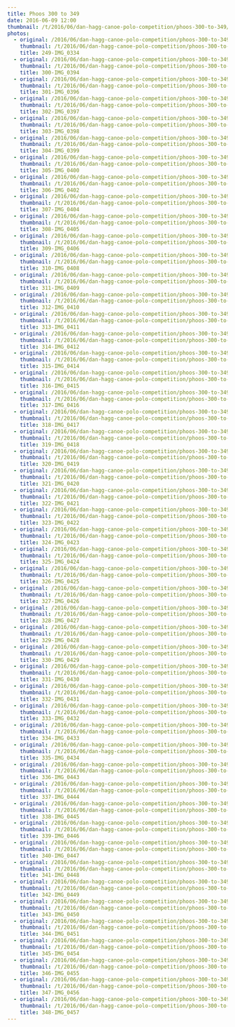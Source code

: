 ```yaml
---
title: Phoos 300 to 349
date: 2016-06-09 12:00
thumbnail: /t/2016/06/dan-hagg-canoe-polo-competition/phoos-300-to-349/249-img_0334.jpg
photos:
  - original: /2016/06/dan-hagg-canoe-polo-competition/phoos-300-to-349/249-img_0334.jpg
    thumbnail: /t/2016/06/dan-hagg-canoe-polo-competition/phoos-300-to-349/249-img_0334.jpg
    title: 249-IMG_0334
  - original: /2016/06/dan-hagg-canoe-polo-competition/phoos-300-to-349/300-img_0394.jpg
    thumbnail: /t/2016/06/dan-hagg-canoe-polo-competition/phoos-300-to-349/300-img_0394.jpg
    title: 300-IMG_0394
  - original: /2016/06/dan-hagg-canoe-polo-competition/phoos-300-to-349/301-img_0396.jpg
    thumbnail: /t/2016/06/dan-hagg-canoe-polo-competition/phoos-300-to-349/301-img_0396.jpg
    title: 301-IMG_0396
  - original: /2016/06/dan-hagg-canoe-polo-competition/phoos-300-to-349/302-img_0397.jpg
    thumbnail: /t/2016/06/dan-hagg-canoe-polo-competition/phoos-300-to-349/302-img_0397.jpg
    title: 302-IMG_0397
  - original: /2016/06/dan-hagg-canoe-polo-competition/phoos-300-to-349/303-img_0398.jpg
    thumbnail: /t/2016/06/dan-hagg-canoe-polo-competition/phoos-300-to-349/303-img_0398.jpg
    title: 303-IMG_0398
  - original: /2016/06/dan-hagg-canoe-polo-competition/phoos-300-to-349/304-img_0399.jpg
    thumbnail: /t/2016/06/dan-hagg-canoe-polo-competition/phoos-300-to-349/304-img_0399.jpg
    title: 304-IMG_0399
  - original: /2016/06/dan-hagg-canoe-polo-competition/phoos-300-to-349/305-img_0400.jpg
    thumbnail: /t/2016/06/dan-hagg-canoe-polo-competition/phoos-300-to-349/305-img_0400.jpg
    title: 305-IMG_0400
  - original: /2016/06/dan-hagg-canoe-polo-competition/phoos-300-to-349/306-img_0402.jpg
    thumbnail: /t/2016/06/dan-hagg-canoe-polo-competition/phoos-300-to-349/306-img_0402.jpg
    title: 306-IMG_0402
  - original: /2016/06/dan-hagg-canoe-polo-competition/phoos-300-to-349/307-img_0404.jpg
    thumbnail: /t/2016/06/dan-hagg-canoe-polo-competition/phoos-300-to-349/307-img_0404.jpg
    title: 307-IMG_0404
  - original: /2016/06/dan-hagg-canoe-polo-competition/phoos-300-to-349/308-img_0405.jpg
    thumbnail: /t/2016/06/dan-hagg-canoe-polo-competition/phoos-300-to-349/308-img_0405.jpg
    title: 308-IMG_0405
  - original: /2016/06/dan-hagg-canoe-polo-competition/phoos-300-to-349/309-img_0406.jpg
    thumbnail: /t/2016/06/dan-hagg-canoe-polo-competition/phoos-300-to-349/309-img_0406.jpg
    title: 309-IMG_0406
  - original: /2016/06/dan-hagg-canoe-polo-competition/phoos-300-to-349/310-img_0408.jpg
    thumbnail: /t/2016/06/dan-hagg-canoe-polo-competition/phoos-300-to-349/310-img_0408.jpg
    title: 310-IMG_0408
  - original: /2016/06/dan-hagg-canoe-polo-competition/phoos-300-to-349/311-img_0409.jpg
    thumbnail: /t/2016/06/dan-hagg-canoe-polo-competition/phoos-300-to-349/311-img_0409.jpg
    title: 311-IMG_0409
  - original: /2016/06/dan-hagg-canoe-polo-competition/phoos-300-to-349/312-img_0410.jpg
    thumbnail: /t/2016/06/dan-hagg-canoe-polo-competition/phoos-300-to-349/312-img_0410.jpg
    title: 312-IMG_0410
  - original: /2016/06/dan-hagg-canoe-polo-competition/phoos-300-to-349/313-img_0411.jpg
    thumbnail: /t/2016/06/dan-hagg-canoe-polo-competition/phoos-300-to-349/313-img_0411.jpg
    title: 313-IMG_0411
  - original: /2016/06/dan-hagg-canoe-polo-competition/phoos-300-to-349/314-img_0412.jpg
    thumbnail: /t/2016/06/dan-hagg-canoe-polo-competition/phoos-300-to-349/314-img_0412.jpg
    title: 314-IMG_0412
  - original: /2016/06/dan-hagg-canoe-polo-competition/phoos-300-to-349/315-img_0414.jpg
    thumbnail: /t/2016/06/dan-hagg-canoe-polo-competition/phoos-300-to-349/315-img_0414.jpg
    title: 315-IMG_0414
  - original: /2016/06/dan-hagg-canoe-polo-competition/phoos-300-to-349/316-img_0415.jpg
    thumbnail: /t/2016/06/dan-hagg-canoe-polo-competition/phoos-300-to-349/316-img_0415.jpg
    title: 316-IMG_0415
  - original: /2016/06/dan-hagg-canoe-polo-competition/phoos-300-to-349/317-img_0416.jpg
    thumbnail: /t/2016/06/dan-hagg-canoe-polo-competition/phoos-300-to-349/317-img_0416.jpg
    title: 317-IMG_0416
  - original: /2016/06/dan-hagg-canoe-polo-competition/phoos-300-to-349/318-img_0417.jpg
    thumbnail: /t/2016/06/dan-hagg-canoe-polo-competition/phoos-300-to-349/318-img_0417.jpg
    title: 318-IMG_0417
  - original: /2016/06/dan-hagg-canoe-polo-competition/phoos-300-to-349/319-img_0418.jpg
    thumbnail: /t/2016/06/dan-hagg-canoe-polo-competition/phoos-300-to-349/319-img_0418.jpg
    title: 319-IMG_0418
  - original: /2016/06/dan-hagg-canoe-polo-competition/phoos-300-to-349/320-img_0419.jpg
    thumbnail: /t/2016/06/dan-hagg-canoe-polo-competition/phoos-300-to-349/320-img_0419.jpg
    title: 320-IMG_0419
  - original: /2016/06/dan-hagg-canoe-polo-competition/phoos-300-to-349/321-img_0420.jpg
    thumbnail: /t/2016/06/dan-hagg-canoe-polo-competition/phoos-300-to-349/321-img_0420.jpg
    title: 321-IMG_0420
  - original: /2016/06/dan-hagg-canoe-polo-competition/phoos-300-to-349/322-img_0421.jpg
    thumbnail: /t/2016/06/dan-hagg-canoe-polo-competition/phoos-300-to-349/322-img_0421.jpg
    title: 322-IMG_0421
  - original: /2016/06/dan-hagg-canoe-polo-competition/phoos-300-to-349/323-img_0422.jpg
    thumbnail: /t/2016/06/dan-hagg-canoe-polo-competition/phoos-300-to-349/323-img_0422.jpg
    title: 323-IMG_0422
  - original: /2016/06/dan-hagg-canoe-polo-competition/phoos-300-to-349/324-img_0423.jpg
    thumbnail: /t/2016/06/dan-hagg-canoe-polo-competition/phoos-300-to-349/324-img_0423.jpg
    title: 324-IMG_0423
  - original: /2016/06/dan-hagg-canoe-polo-competition/phoos-300-to-349/325-img_0424.jpg
    thumbnail: /t/2016/06/dan-hagg-canoe-polo-competition/phoos-300-to-349/325-img_0424.jpg
    title: 325-IMG_0424
  - original: /2016/06/dan-hagg-canoe-polo-competition/phoos-300-to-349/326-img_0425.jpg
    thumbnail: /t/2016/06/dan-hagg-canoe-polo-competition/phoos-300-to-349/326-img_0425.jpg
    title: 326-IMG_0425
  - original: /2016/06/dan-hagg-canoe-polo-competition/phoos-300-to-349/327-img_0426.jpg
    thumbnail: /t/2016/06/dan-hagg-canoe-polo-competition/phoos-300-to-349/327-img_0426.jpg
    title: 327-IMG_0426
  - original: /2016/06/dan-hagg-canoe-polo-competition/phoos-300-to-349/328-img_0427.jpg
    thumbnail: /t/2016/06/dan-hagg-canoe-polo-competition/phoos-300-to-349/328-img_0427.jpg
    title: 328-IMG_0427
  - original: /2016/06/dan-hagg-canoe-polo-competition/phoos-300-to-349/329-img_0428.jpg
    thumbnail: /t/2016/06/dan-hagg-canoe-polo-competition/phoos-300-to-349/329-img_0428.jpg
    title: 329-IMG_0428
  - original: /2016/06/dan-hagg-canoe-polo-competition/phoos-300-to-349/330-img_0429.jpg
    thumbnail: /t/2016/06/dan-hagg-canoe-polo-competition/phoos-300-to-349/330-img_0429.jpg
    title: 330-IMG_0429
  - original: /2016/06/dan-hagg-canoe-polo-competition/phoos-300-to-349/331-img_0430.jpg
    thumbnail: /t/2016/06/dan-hagg-canoe-polo-competition/phoos-300-to-349/331-img_0430.jpg
    title: 331-IMG_0430
  - original: /2016/06/dan-hagg-canoe-polo-competition/phoos-300-to-349/332-img_0431.jpg
    thumbnail: /t/2016/06/dan-hagg-canoe-polo-competition/phoos-300-to-349/332-img_0431.jpg
    title: 332-IMG_0431
  - original: /2016/06/dan-hagg-canoe-polo-competition/phoos-300-to-349/333-img_0432.jpg
    thumbnail: /t/2016/06/dan-hagg-canoe-polo-competition/phoos-300-to-349/333-img_0432.jpg
    title: 333-IMG_0432
  - original: /2016/06/dan-hagg-canoe-polo-competition/phoos-300-to-349/334-img_0433.jpg
    thumbnail: /t/2016/06/dan-hagg-canoe-polo-competition/phoos-300-to-349/334-img_0433.jpg
    title: 334-IMG_0433
  - original: /2016/06/dan-hagg-canoe-polo-competition/phoos-300-to-349/335-img_0434.jpg
    thumbnail: /t/2016/06/dan-hagg-canoe-polo-competition/phoos-300-to-349/335-img_0434.jpg
    title: 335-IMG_0434
  - original: /2016/06/dan-hagg-canoe-polo-competition/phoos-300-to-349/336-img_0443.jpg
    thumbnail: /t/2016/06/dan-hagg-canoe-polo-competition/phoos-300-to-349/336-img_0443.jpg
    title: 336-IMG_0443
  - original: /2016/06/dan-hagg-canoe-polo-competition/phoos-300-to-349/337-img_0444.jpg
    thumbnail: /t/2016/06/dan-hagg-canoe-polo-competition/phoos-300-to-349/337-img_0444.jpg
    title: 337-IMG_0444
  - original: /2016/06/dan-hagg-canoe-polo-competition/phoos-300-to-349/338-img_0445.jpg
    thumbnail: /t/2016/06/dan-hagg-canoe-polo-competition/phoos-300-to-349/338-img_0445.jpg
    title: 338-IMG_0445
  - original: /2016/06/dan-hagg-canoe-polo-competition/phoos-300-to-349/339-img_0446.jpg
    thumbnail: /t/2016/06/dan-hagg-canoe-polo-competition/phoos-300-to-349/339-img_0446.jpg
    title: 339-IMG_0446
  - original: /2016/06/dan-hagg-canoe-polo-competition/phoos-300-to-349/340-img_0447.jpg
    thumbnail: /t/2016/06/dan-hagg-canoe-polo-competition/phoos-300-to-349/340-img_0447.jpg
    title: 340-IMG_0447
  - original: /2016/06/dan-hagg-canoe-polo-competition/phoos-300-to-349/341-img_0448.jpg
    thumbnail: /t/2016/06/dan-hagg-canoe-polo-competition/phoos-300-to-349/341-img_0448.jpg
    title: 341-IMG_0448
  - original: /2016/06/dan-hagg-canoe-polo-competition/phoos-300-to-349/342-img_0449.jpg
    thumbnail: /t/2016/06/dan-hagg-canoe-polo-competition/phoos-300-to-349/342-img_0449.jpg
    title: 342-IMG_0449
  - original: /2016/06/dan-hagg-canoe-polo-competition/phoos-300-to-349/343-img_0450.jpg
    thumbnail: /t/2016/06/dan-hagg-canoe-polo-competition/phoos-300-to-349/343-img_0450.jpg
    title: 343-IMG_0450
  - original: /2016/06/dan-hagg-canoe-polo-competition/phoos-300-to-349/344-img_0451.jpg
    thumbnail: /t/2016/06/dan-hagg-canoe-polo-competition/phoos-300-to-349/344-img_0451.jpg
    title: 344-IMG_0451
  - original: /2016/06/dan-hagg-canoe-polo-competition/phoos-300-to-349/345-img_0454.jpg
    thumbnail: /t/2016/06/dan-hagg-canoe-polo-competition/phoos-300-to-349/345-img_0454.jpg
    title: 345-IMG_0454
  - original: /2016/06/dan-hagg-canoe-polo-competition/phoos-300-to-349/346-img_0455.jpg
    thumbnail: /t/2016/06/dan-hagg-canoe-polo-competition/phoos-300-to-349/346-img_0455.jpg
    title: 346-IMG_0455
  - original: /2016/06/dan-hagg-canoe-polo-competition/phoos-300-to-349/347-img_0456.jpg
    thumbnail: /t/2016/06/dan-hagg-canoe-polo-competition/phoos-300-to-349/347-img_0456.jpg
    title: 347-IMG_0456
  - original: /2016/06/dan-hagg-canoe-polo-competition/phoos-300-to-349/348-img_0457.jpg
    thumbnail: /t/2016/06/dan-hagg-canoe-polo-competition/phoos-300-to-349/348-img_0457.jpg
    title: 348-IMG_0457
---
```

